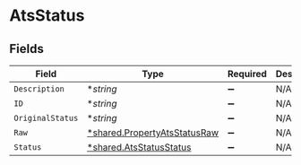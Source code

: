 # AtsStatus


## Fields

| Field                                                                              | Type                                                                               | Required                                                                           | Description                                                                        |
| ---------------------------------------------------------------------------------- | ---------------------------------------------------------------------------------- | ---------------------------------------------------------------------------------- | ---------------------------------------------------------------------------------- |
| `Description`                                                                      | **string*                                                                          | :heavy_minus_sign:                                                                 | N/A                                                                                |
| `ID`                                                                               | **string*                                                                          | :heavy_minus_sign:                                                                 | N/A                                                                                |
| `OriginalStatus`                                                                   | **string*                                                                          | :heavy_minus_sign:                                                                 | N/A                                                                                |
| `Raw`                                                                              | [*shared.PropertyAtsStatusRaw](../../../pkg/models/shared/propertyatsstatusraw.md) | :heavy_minus_sign:                                                                 | N/A                                                                                |
| `Status`                                                                           | [*shared.AtsStatusStatus](../../../pkg/models/shared/atsstatusstatus.md)           | :heavy_minus_sign:                                                                 | N/A                                                                                |